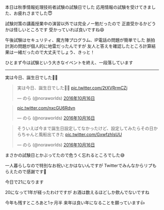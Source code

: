 本日は秋季情報処理技術者試験の試験日でした
応用情報の試験を受けてきました、お疲れさまでした:innocent:

試験対策の講義授業中の演習以外では完全ノー勉だったので
正直受かるかどうかは怪しいところです
受かっていれば良いですね:smile:

午後試験はセキュリティ、魔方陣プログラム、IP電話の問題が簡単でした
脈拍計測の問題が個人的に地雷だったんですが
友人と答えを確認したところ計算結果は一緒だったので大丈夫でしょう、きっと！

ひとまず今は試験という大きなイベントを終え、一段落しています

***

実は今日、誕生日でした:tada::birthday:

<blockquote class="twitter-tweet" data-lang="ja"><p lang="ja" dir="ltr">実は今日、誕生日でした🎉🎂 <a href="https://t.co/2tXVRrmCZj">pic.twitter.com/2tXVRrmCZj</a></p>&mdash; のら (@noraworlds) <a href="https://twitter.com/noraworlds/status/787546428323225604">2016年10月16日</a></blockquote>
<script async src="//platform.twitter.com/widgets.js" charset="utf-8"></script>

<blockquote class="twitter-tweet" data-lang="ja"><p lang="und" dir="ltr"><a href="https://t.co/nxcGU6Rdvn">pic.twitter.com/nxcGU6Rdvn</a></p>&mdash; のら (@noraworlds) <a href="https://twitter.com/noraworlds/status/787546705512140801">2016年10月16日</a></blockquote>
<script async src="//platform.twitter.com/widgets.js" charset="utf-8"></script>

<blockquote class="twitter-tweet" data-lang="ja"><p lang="ja" dir="ltr">そういえば今まで誕生日設定してなかったけど、設定してみたらその日からちゃんと風船出てきた <a href="https://t.co/GxwfzhlsUU">pic.twitter.com/GxwfzhlsUU</a></p>&mdash; のら (@noraworlds) <a href="https://twitter.com/noraworlds/status/787550137170038784">2016年10月16日</a></blockquote>
<script async src="//platform.twitter.com/widgets.js" charset="utf-8"></script>

まさかの試験日とかぶってたので危うく忘れるところでした:sweat_smile:

一人暮らしなので特別なお祝いとかはないんですが
Twitterでみんなからリプもらえたので感謝です:pray:

今日で21になります

20になって1年が経ったわけですが
お酒は数えるほどしか飲んでないですね

今年も残すところあと1ヶ月半
来年は良い年になることを願っています:thumbsup:
